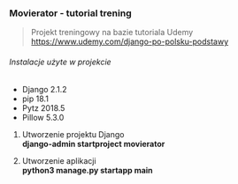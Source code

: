 ### Movierator - tutorial trening

> Projekt treningowy na bazie tutoriala Udemy https://www.udemy.com/django-po-polsku-podstawy

###### Instalacje użyte w projekcie

* Django 2.1.2
* pip 18.1
* Pytz 2018.5
* Pillow 5.3.0
                                        
1. Utworzenie projektu Django           
**django-admin startproject movierator**    

2. Utworzenie aplikacji     
**python3 manage.py startapp main**




